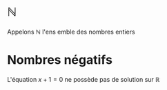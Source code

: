 # $\mathbb{N}$
Appelons $\mathbb{N}$ l'ens emble des nombres entiers
# Nombres négatifs
L'équation $x+1 = 0$ ne possède pas de solution sur  $\mathbb{R}$